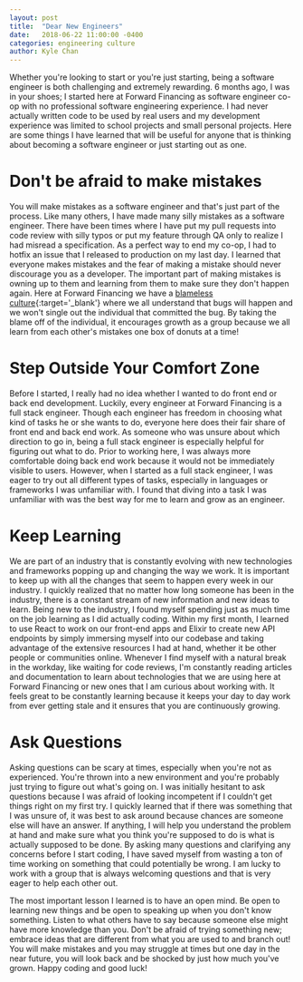 ```yaml
---
layout: post
title:  "Dear New Engineers"
date:   2018-06-22 11:00:00 -0400
categories: engineering culture
author: Kyle Chan
---
```


Whether you're looking to start or you're just starting, being a software engineer is both challenging and extremely rewarding.
6 months ago, I was in your shoes; I started here at Forward Financing as software engineer co-op with no professional software engineering experience.
I had never actually written code to be used by real users and my development experience was limited to school projects and small personal projects.
Here are some things I have learned that will be useful for anyone that is thinking about becoming a software engineer or just starting out as one.

# Don't be afraid to make mistakes
You will make mistakes as a software engineer and that's just part of the process.
Like many others, I have made many silly mistakes as a software engineer.
There have been times where I have put my pull requests into code review with silly typos or put my feature through QA only to realize I had misread a specification.
As a perfect way to end my co-op, I had to hotfix an issue that I released to production on my last day.
I learned that everyone makes mistakes and the fear of making a mistake should never discourage you as a developer.
The important part of making mistakes is owning up to them and learning from them to make sure they don't happen again.
Here at Forward Financing we have a [blameless culture](http://tech.forwardfinancing.com/engineering/culture/2017/09/30/our-engineering-culture-methodologies-and-philosophies.html){:target='_blank'} where we all understand that bugs will happen and we won't single out the individual that committed the bug.
By taking the blame off of the individual, it encourages growth as a group because we all learn from each other's mistakes one box of donuts at a time!

# Step Outside Your Comfort Zone
Before I started, I really had no idea whether I wanted to do front end or back end development.
Luckily, every engineer at Forward Financing is a full stack engineer.
Though each engineer has freedom in choosing what kind of tasks he or she wants to do, everyone here does their fair share of front end and back end work.
As someone who was unsure about which direction to go in, being a full stack engineer is especially helpful for figuring out what to do.
Prior to working here, I was always more comfortable doing back end work because it would not be immediately visible to users.
However, when I started as a full stack engineer, I was eager to try out all different types of tasks, especially in languages or frameworks I was unfamiliar with.
I found that diving into a task I was unfamiliar with was the best way for me to learn and grow as an engineer.

# Keep Learning
We are part of an industry that is constantly evolving with new technologies and frameworks popping up and changing the way we work.
It is important to keep up with all the changes that seem to happen every week in our industry.
I quickly realized that no matter how long someone has been in the industry, there is a constant stream of new information and new ideas to learn.
Being new to the industry, I found myself spending just as much time on the job learning as I did actually coding.
Within my first month, I learned to use React to work on our front-end apps and Elixir to create new API endpoints by simply immersing myself into our codebase and taking advantage of the extensive resources I had at hand, whether it be other people or communities online.
Whenever I find myself with a natural break in the workday, like waiting for code reviews, I'm constantly reading articles and documentation to learn about technologies that we are using here at Forward Financing or new ones that I am curious about working with.
It feels great to be constantly learning because it keeps your day to day work from ever getting stale and it ensures that you are continuously growing.

# Ask Questions
Asking questions can be scary at times, especially when you're not as experienced.
You're thrown into a new environment and you're probably just trying to figure out what's going on.
I was initially hesitant to ask questions because I was afraid of looking incompetent if I couldn't get things right on my first try.
I quickly learned that if there was something that I was unsure of, it was best to ask around because chances are someone else will have an answer.
If anything, I will help you understand the problem at hand and make sure what you think you're supposed to do is what is actually supposed to be done.
By asking many questions and clarifying any concerns before I start coding, I have saved myself from wasting a ton of time working on something that could potentially be wrong.
I am lucky to work with a group that is always welcoming questions and that is very eager to help each other out.

The most important lesson I learned is to have an open mind.
Be open to learning new things and be open to speaking up when you don't know something.
Listen to what others have to say because someone else might have more knowledge than you.
Don't be afraid of trying something new; embrace ideas that are different from what you are used to and branch out!
You will make mistakes and you may struggle at times but one day in the near future, you will look back and be shocked by just how much you've grown.
Happy coding and good luck!